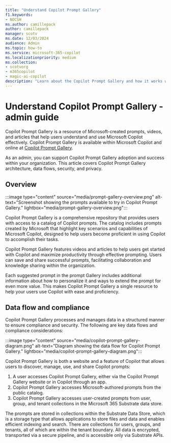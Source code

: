 ```yaml
---
title: "Understand Copilot Prompt Gallery"
f1.keywords:
- NOCSH
ms.author: camillepack
author: camillepack
manager: scotv
ms.date: 12/03/2024
audience: Admin
ms.topic: how-to
ms.service: microsoft-365-copilot
ms.localizationpriority: medium
ms.collection: 
- scotvorg
- m365copilot
- magic-ai-copilot
description: "Learn about the Copilot Prompt Gallery and how it works with your organization."
---
```


# Understand Copilot Prompt Gallery - admin guide

Copilot Prompt Gallery is a resource of Microsoft-created prompts, videos, and articles that help users understand and use Microsoft Copilot effectively. Copilot Prompt Gallery is available within Microsoft Copilot and online at [Copilot Prompt Gallery](https://copilot.cloud.microsoft/prompts).

As an admin, you can support Copilot Prompt Gallery adoption and success within your organization. This article covers Copilot Prompt Gallery architecture, data flows, security, and privacy.

## Overview

:::image type="content" source="media/prompt-gallery-overview.png" alt-text="Screenshot showing the prompts available to try in Copilot Prompt Gallery." lightbox="media/prompt-gallery-overview.png":::

Copilot Prompt Gallery is a comprehensive repository that provides users with access to a catalog of Copilot prompts. The catalog includes prompts created by Microsoft that highlight key scenarios and capabilities of Microsoft Copilot, designed to help users become proficient in using Copilot to accomplish their tasks.

Copilot Prompt Gallery features videos and articles to help users get started with Copilot and maximize productivity through effective prompting. Users can save and share successful prompts, facilitating collaboration and knowledge sharing within the organization.

Each suggested prompt in the prompt Gallery includes additional information about how to personalize it and ways to extend the prompt for even more value. This makes Copilot Prompt Gallery a single resource to help your users use Copilot with ease and proficiency.

## Data flow and compliance

Copilot Prompt Gallery processes and manages data in a structured manner to ensure compliance and security. The following are key data flows and compliance considerations:

:::image type="content" source="media/copilot-prompt-gallery-diagram.png" alt-text="Diagram showing the data flow for Copilot Prompt Gallery." lightbox="media/copilot-prompt-gallery-diagram.png":::

Copilot Prompt Gallery is both a website and a feature of Copilot that allows users to discover, manage, use, and share Copilot prompts:

1. A user accesses Copilot Prompt Gallery, either via the Copilot Prompt Gallery website or in Copilot through an app.
2. Copilot Prompt Gallery accesses Microsoft-authored prompts from the public catalog.
3. Copilot Prompt Gallery accesses user-created prompts from user, group, and tenant collections in the Microsoft 365 Substrate data store.

The prompts are stored in collections within the Substrate Data Store, which is a storage type that allows applications to store files and data and enables efficient indexing and search. There are collections for users, groups, and tenants, all of which are within the tenant boundary. All data is encrypted, transported via a secure pipeline, and is accessible only via Substrate APIs.
